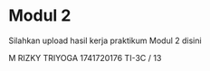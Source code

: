 # Modul 2
Silahkan upload hasil kerja praktikum Modul 2 disini

M RIZKY TRIYOGA
1741720176
TI-3C / 13
